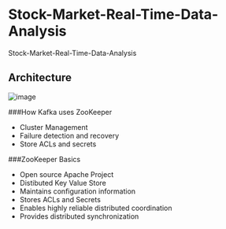 # Stock-Market-Real-Time-Data-Analysis
Stock-Market-Real-Time-Data-Analysis

## Architecture
![image](https://github.com/dracarrys/Stock-Market-Real-Time-Data-Analysis/assets/100908058/281a209c-f2fc-413c-942e-227afb2ad937)


###How Kafka uses ZooKeeper
- Cluster Management
- Failure detection and recovery
- Store ACLs and secrets

###ZooKeeper Basics 
- Open source Apache Project
- Distibuted Key Value Store
- Maintains configuration information
- Stores ACLs and Secrets
- Enables highly reliable distributed coordination
- Provides distributed synchronization 
